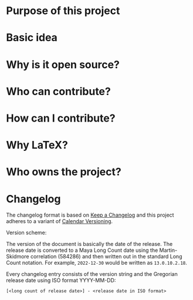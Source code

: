 

# Purpose of this project

# Basic idea

# Why is it open source?

# Who can contribute?

# How can I contribute?

# Why LaTeX?

# Who owns the project?

# Changelog
The changelog format is based on [Keep a Changelog](http://keepachangelog.com/)
and this project adheres to a variant of [Calendar Versioning](https://calver.org/).

Version scheme:

The version of the document is basically the date of the release. 
The release date is converted to a Maya Long Count date using the Martin-Skidmore 
correlation (584286) and then written out in the standard Long Count notation.
For example, `2022-12-30` would be written as `13.0.10.2.18`.

Every changelog entry consists of the version string and the Gregorian release date 
using ISO format YYYY-MM-DD: 

`[<long count of release date>] - <release date in ISO format>`
